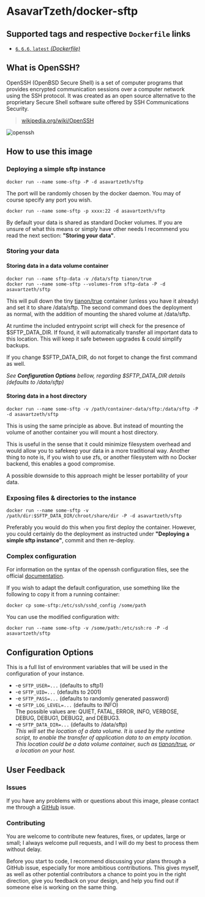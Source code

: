 # AsavarTzeth/docker-sftp

## Supported tags and respective `Dockerfile` links

- [`6`, `6.6`, `latest` *(Dockerfile)*](https://github.com/AsavarTzeth/docker-sftp/blob/master/Dockerfile)

## What is OpenSSH?

OpenSSH (OpenBSD Secure Shell) is a set of computer programs that provides encrypted communication sessions over a computer network using the SSH protocol. It was created as an open source alternative to the proprietary Secure Shell software suite offered by SSH Communications Security.

> [wikipedia.org/wiki/OpenSSH](https://en.wikipedia.org/wiki/OpenSSH)

![openssh](http://openssh.com/images/openssh.gif)

## How to use this image

### Deploying a simple sftp instance

    docker run --name some-sftp -P -d asavartzeth/sftp

The port will be randomly chosen by the docker daemon. You may of course specify any port you wish.

    docker run --name some-sftp -p xxxx:22 -d asavartzeth/sftp

By default your data is shared as standard Docker volumes. If you are unsure of what this means or simply have other needs I recommend you read the next section: **"Storing your data"**.

### Storing your data

#### Storing data in a data volume container

    docker run --name sftp-data -v /data/sftp tianon/true
    docker run --name some-sftp --volumes-from sftp-data -P -d asavartzeth/sftp

This will pull down the tiny [tianon/true](https://registry.hub.docker.com/u/tianon/true/) container (unless you have it already) and set it to share /data/sftp. The second command does the deployment as normal, with the addition of mounting the shared volume at /data/sftp.

At runtime the included entrypoint script will check for the presence of $SFTP_DATA_DIR. If found, it will automatically transfer all important data to this location. This will keep it safe between upgrades & could simplify backups.

If you change $SFTP_DATA_DIR, do not forget to change the first command as well.

_See **Configuration Options** bellow, regarding $SFTP_DATA_DIR details (defaults to /data/sftp)_

#### Storing data in a host directory

    docker run --name some-sftp -v /path/container-data/sftp:/data/sftp -P -d asavartzeth/sftp

This is using the same principle as above. But instead of mounting the volume of another container you will mount a host directory.

This is useful in the sense that it could minimize filesystem overhead and would allow you to safekeep your data in a more traditional way. Another thing to note is, if you wish to use zfs, or another filesystem with no Docker backend, this enables a good compromise.

A possible downside to this approach might be lesser portability of your data.

### Exposing files & directories to the instance

    docker run --name some-sftp -v /path/dir:$SFTP_DATA_DIR/chroot/share/dir -P -d asavartzeth/sftp

Preferably you would do this when you first deploy the container. However, you could certainly do the deployment as instructed under **"Deploying a simple sftp instance"**, commit and then re-deploy.

### Complex configuration

For information on the syntax of the openssh configuration files, see the official [documentation](http://openbsd.org/cgi-bin/man.cgi/OpenBSD-current/man5/sshd_config.5?query=sshd_config&sec=5).

If you wish to adapt the default configuration, use something like the following to copy it from a running container:

    docker cp some-sftp:/etc/ssh/sshd_config /some/path

You can use the modified configuration with:

    docker run --name some-sftp -v /some/path:/etc/ssh:ro -P -d asavartzeth/sftp

## Configuration Options

This is a full list of environment variables that will be used in the configuration of your instance.

- -e `SFTP_USER=...` (defaults to sftp1)
- -e `SFTP_UID=...` (defaults to 2001)
- -e `SFTP_PASS=...` (defaults to randomly generated password)
- -e `SFTP_LOG_LEVEL=...` (defaults to INFO)  
The possible values are: QUIET, FATAL, ERROR, INFO, VERBOSE, DEBUG, DEBUG1, DEBUG2, and DEBUG3.
- -e `SFTP_DATA_DIR=...` (defaults to /data/sftp)  
*This will set the location of a data volume. It is used by the runtime script, to enable the transfer of application data to an empty location. This location could be a data volume container, such as [tianon/true](https://registry.hub.docker.com/u/tianon/true/), or a location on your host.*

## User Feedback

### Issues

If you have any problems with or questions about this image, please contact me through a [GitHub](https://github.com/asavartzeth/docker-sftp/issues) issue.

### Contributing

You are welcome to contribute new features, fixes, or updates, large or small; I always welcome pull requests, and I will do my best to process them without delay.

Before you start to code, I recommend discussing your plans through a GitHub issue, especially for more ambitious contributions. This gives myself, as well as other potential contributors a chance to point you in the right direction, give you feedback on your design, and help you find out if someone else is working on the same thing.

